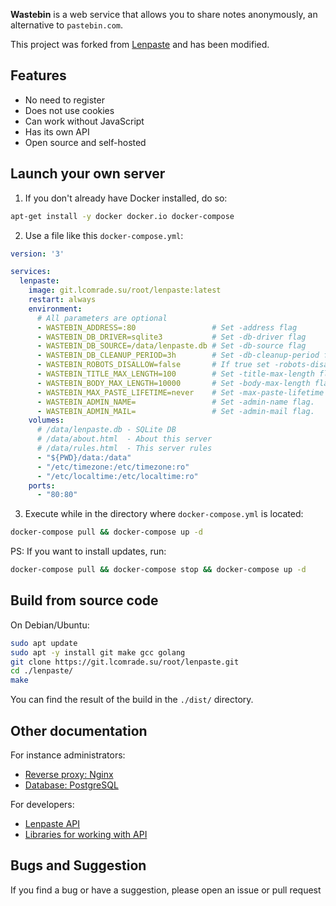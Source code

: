 **Wastebin** is a web service that allows you to share notes anonymously, an alternative to `pastebin.com`.

This project was forked from [Lenpaste](https://git.lcomrade.su/root/lenpaste) and has been modified.

## Features

- No need to register
- Does not use cookies
- Can work without JavaScript
- Has its own API
- Open source and self-hosted

## Launch your own server

1. If you don't already have Docker installed, do so:

```bash
apt-get install -y docker docker.io docker-compose
```

2. Use a file like this `docker-compose.yml`:

```yaml
version: '3'

services:
  lenpaste:
    image: git.lcomrade.su/root/lenpaste:latest
    restart: always
    environment:
      # All parameters are optional
      - WASTEBIN_ADDRESS=:80                 # Set -address flag
      - WASTEBIN_DB_DRIVER=sqlite3           # Set -db-driver flag
      - WASTEBIN_DB_SOURCE=/data/lenpaste.db # Set -db-source flag
      - WASTEBIN_DB_CLEANUP_PERIOD=3h        # Set -db-cleanup-period flag
      - WASTEBIN_ROBOTS_DISALLOW=false       # If true set -robots-disallow flag
      - WASTEBIN_TITLE_MAX_LENGTH=100        # Set -title-max-length flag. If 0 disable title, if -1 disable length limit.
      - WASTEBIN_BODY_MAX_LENGTH=10000       # Set -body-max-length flag. If -1 disable length limit. Can't be -1.
      - WASTEBIN_MAX_PASTE_LIFETIME=never    # Set -max-paste-lifetime flag. Examples: 2d, 12h, 7m.
      - WASTEBIN_ADMIN_NAME=                 # Set -admin-name flag.
      - WASTEBIN_ADMIN_MAIL=                 # Set -admin-mail flag.
    volumes:
      # /data/lenpaste.db - SQLite DB
      # /data/about.html  - About this server
      # /data/rules.html  - This server rules
      - "${PWD}/data:/data"
      - "/etc/timezone:/etc/timezone:ro"
      - "/etc/localtime:/etc/localtime:ro"
    ports:
      - "80:80"
```

3. Execute while in the directory where `docker-compose.yml` is located:

```bash
docker-compose pull && docker-compose up -d
```

PS: If you want to install updates, run:

```bash
docker-compose pull && docker-compose stop && docker-compose up -d
```

## Build from source code

On Debian/Ubuntu:

```bash
sudo apt update
sudo apt -y install git make gcc golang
git clone https://git.lcomrade.su/root/lenpaste.git
cd ./lenpaste/
make
```

You can find the result of the build in the `./dist/` directory.

## Other documentation

For instance administrators:

- [Reverse proxy: Nginx](docs/reverse_proxy_nginx.md)
- [Database: PostgreSQL](docs/db_postgresql.md)

For developers:

- [Lenpaste API](https://paste.lcomrade.su/docs/apiv1)
- [Libraries for working with API](https://paste.lcomrade.su/docs/api_libs)

## Bugs and Suggestion

If you find a bug or have a suggestion, please open an issue or pull request

